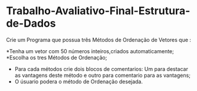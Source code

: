 # Trabalho-Avaliativo-Final-Estrutura-de-Dados

Crie um Programa que possua três Métodos de Ordenação de Vetores que : 

*Tenha um vetor com 50 números inteiros,criados automaticamente; 
*Escolha os tres Métodos de Ordenação; 
* Para cada métodos  crie dois blocos  de comentarios: Um para destacar as vantagens  deste método e outro para comentario para as vantagens; 
* O úsuario podera o método de Ordenação desejada.
